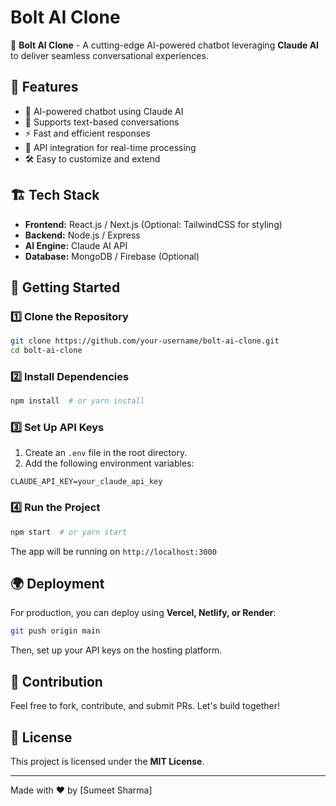 # Bolt AI Clone

🚀 **Bolt AI Clone** - A cutting-edge AI-powered chatbot leveraging **Claude AI** to deliver seamless conversational experiences.

## 📌 Features
- 🤖 AI-powered chatbot using Claude AI
- 📝 Supports text-based conversations
- ⚡ Fast and efficient responses
- 📡 API integration for real-time processing
- 🛠️ Easy to customize and extend

## 🏗️ Tech Stack
- **Frontend:** React.js / Next.js (Optional: TailwindCSS for styling)
- **Backend:** Node.js / Express
- **AI Engine:** Claude AI API
- **Database:** MongoDB / Firebase (Optional)

## 🚀 Getting Started
### 1️⃣ Clone the Repository
```sh
git clone https://github.com/your-username/bolt-ai-clone.git
cd bolt-ai-clone
```

### 2️⃣ Install Dependencies
```sh
npm install  # or yarn install
```

### 3️⃣ Set Up API Keys
1. Create an `.env` file in the root directory.
2. Add the following environment variables:
```env
CLAUDE_API_KEY=your_claude_api_key
```

### 4️⃣ Run the Project
```sh
npm start  # or yarn start
```
The app will be running on `http://localhost:3000`

## 🌍 Deployment
For production, you can deploy using **Vercel, Netlify, or Render**:
```sh
git push origin main
```
Then, set up your API keys on the hosting platform.

## 🤝 Contribution
Feel free to fork, contribute, and submit PRs. Let's build together!

## 📜 License
This project is licensed under the **MIT License**.

---
Made with ❤️ by [Sumeet Sharma]

